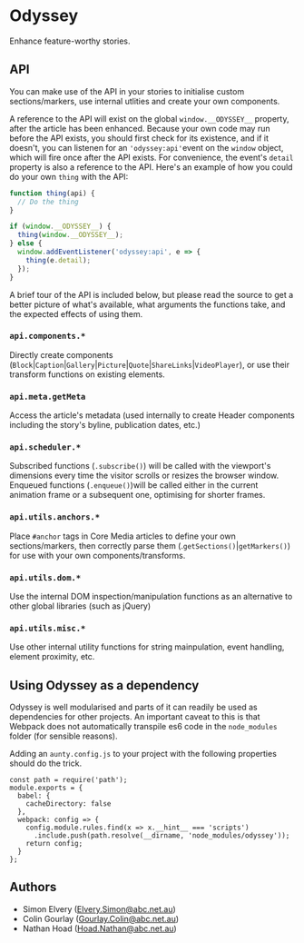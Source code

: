 # Odyssey

Enhance feature-worthy stories.

## API

You can make use of the API in your stories to initialise custom sections/markers, use internal utlities and create your own components.

A reference to the API will exist on the global `window.__ODYSSEY__` property, after the article has been enhanced. Because your own code may run before the API exists, you should first check for its existence, and if it doesn't, you can listenen for an `'odyssey:api'`event on the `window` object, which will fire once after the API exists. For convenience, the event's `detail` property is also a reference to the API. Here's an example of how you could do your own `thing` with the API:

```js
function thing(api) {
  // Do the thing
}

if (window.__ODYSSEY__) {
  thing(window.__ODYSSEY__);
} else {
  window.addEventListener('odyssey:api', e => {
    thing(e.detail);
  });
}
```

A brief tour of the API is included below, but please read the source to get a better picture of what's available, what arguments the functions take, and the expected effects of using them.

### `api.components.*`

Directly create components (`Block`|`Caption`|`Gallery`|`Picture`|`Quote`|`ShareLinks`|`VideoPlayer`), or use their transform functions on existing elements.

### `api.meta.getMeta`

Access the article's metadata (used internally to create Header components including the story's byline, publication dates, etc.)

### `api.scheduler.*`

Subscribed functions (`.subscribe()`) will be called with the viewport's dimensions every time the visitor scrolls or resizes the browser window. Enqueued functions (`.enqueue()`)will be called either in the current animation frame or a subsequent one, optimising for shorter frames.

### `api.utils.anchors.*`

Place `#anchor` tags in Core Media articles to define your own sections/markers, then correctly parse them (.`getSections()`|`getMarkers()`) for use with your own components/transforms.

### `api.utils.dom.*`

Use the internal DOM inspection/manipulation functions as an alternative to other global libraries (such as jQuery)

### `api.utils.misc.*`

Use other internal utility functions for string mainpulation, event handling, element proximity, etc.

## Using Odyssey as a dependency

Odyssey is well modularised and parts of it can readily be used as dependencies for other projects. An important caveat to this is that Webpack does not automatically transpile es6 code in the `node_modules` folder (for sensible reasons).

Adding an `aunty.config.js` to your project with the following properties should do the trick.

```
const path = require('path');
module.exports = {
  babel: {
    cacheDirectory: false
  },
  webpack: config => {
    config.module.rules.find(x => x.__hint__ === 'scripts')
      .include.push(path.resolve(__dirname, 'node_modules/odyssey'));
    return config;
  }
};
```

## Authors

- Simon Elvery ([Elvery.Simon@abc.net.au](mailto:Elvery.Simon@abc.net.au))
- Colin Gourlay ([Gourlay.Colin@abc.net.au](mailto:Gourlay.Colin@abc.net.au))
- Nathan Hoad ([Hoad.Nathan@abc.net.au](mailto:Hoad.Nathan@abc.net.au))
